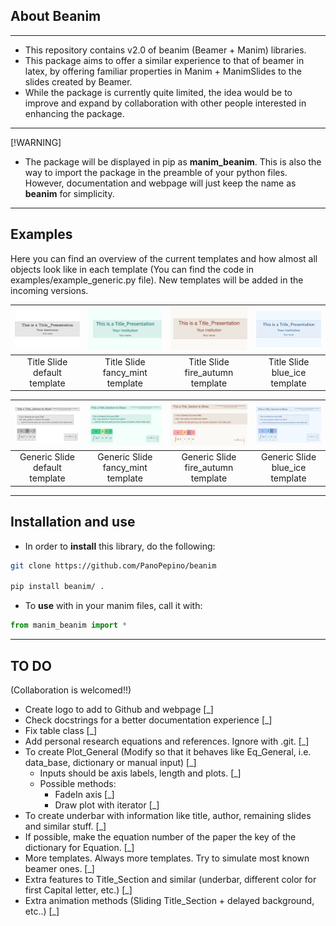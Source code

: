 ## About Beanim
---------------------------------------------------------------------

- This repository contains v2.0 of beanim (Beamer + Manim) libraries. 
- This package aims to offer a similar experience to that of beamer in latex, by offering familiar properties in Manim + ManimSlides to the slides created by Beamer.
- While the package is currently quite limited, the idea would be to improve and expand by collaboration with other people interested in enhancing the package.

-----------------------------------------------------------------------

[!WARNING]
- The package will be displayed in pip as **manim_beanim**. This is also the way to import the package in the preamble of your python files. However, documentation and webpage will just keep the name as **beanim** for simplicity.

-----------------------------------------------------------------------

## Examples

Here you can find an overview of the current templates and how almost all objects look like in each template (You can find the code in examples/example_generic.py file). 
New templates will be added in the incoming versions.

| ![](docs/_static/media/images/TST_dt.png) | ![](docs/_static/media/images/TST_fm.png) | ![](docs/_static/media/images/TST_fa.png) | ![](docs/_static/media/images/TST_ba.png) |
|:--------------------:|:--------------------:|:--------------------:|:--------------------:|
| Title Slide default template            | Title Slide fancy_mint template          | Title Slide fire_autumn template            | Title Slide blue_ice template            |

| ![](docs/_static/media/images/GST_dt.png) | ![](docs/_static/media/images/GST_fm.png) | ![](docs/_static/media/images/GST_fa.png) | ![](docs/_static/media/images/GST_ba.png) |
|:--------------------:|:--------------------:|:--------------------:|:--------------------:|
| Generic Slide default template            | Generic Slide fancy_mint template          | Generic Slide fire_autumn template            | Generic Slide blue_ice template            |


-----------------------------------------------------------------------

## Installation and use

- In order to **install** this library, do the following:

```bash
git clone https://github.com/PanoPepino/beanim

pip install beanim/ .

```

- To **use** with in your manim files, call it with:

```python
from manim_beanim import *
```

-----------------------------------------------------------------------

## TO DO

(Collaboration is welcomed!!)

- Create logo to add to Github and webpage [_]
- Check docstrings for a better documentation experience [_]
- Fix table class [_]
- Add personal research equations and references. Ignore with .git. [_]
- To create Plot_General (Modify so that it behaves like Eq_General, i.e. data_base, dictionary or manual input) [_]
    - Inputs should be axis labels, length and plots. [_]
    - Possible methods: 
        - FadeIn axis [_]
        - Draw plot with iterator [_]
- To create underbar with information like title, author, remaining slides and similar stuff. [_]
- If possible, make the equation number of the paper the key of the dictionary for Equation. [_]
- More templates. Always more templates. Try to simulate most known beamer ones. [_]
- Extra features to Title_Section and similar (underbar, different color for first Capital letter, etc.) [_]
- Extra animation methods (Sliding Title_Section + delayed background, etc..) [_]

